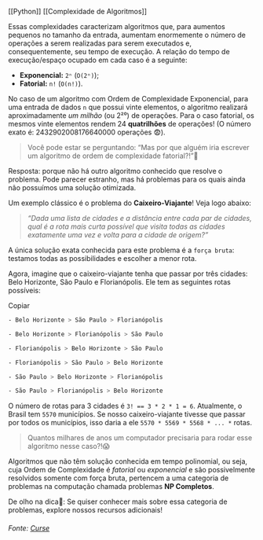 [[Python]]
[[Complexidade de Algoritmos]]


Essas complexidades caracterizam algoritmos que, para aumentos pequenos no tamanho da entrada, aumentam enormemente o número de operações a serem realizadas para serem executados e, consequentemente, seu tempo de execução. A relação do tempo de execução/espaço ocupado em cada caso é a seguinte:

- **Exponencial:** `2ⁿ` (`O(2ⁿ)`);
- **Fatorial:** `n!` (`O(n!)`).

No caso de um algoritmo com Ordem de Complexidade Exponencial, para uma entrada de dados `n` que possui vinte elementos, o algoritmo realizará aproximadamente _um milhão_ (ou 2²⁰) de operações. Para o caso fatorial, os mesmos vinte elementos rendem 24 **quatrilhões** de operações! (O número exato é: 2432902008176640000 operações 😨).

> Você pode estar se perguntando: “Mas por que alguém iria escrever um algoritmo de ordem de complexidade fatorial?!”🤔

Resposta: porque não há outro algoritmo conhecido que resolve o problema. Pode parecer estranho, mas há problemas para os quais ainda não possuímos uma solução otimizada.

Um exemplo clássico é o problema do **Caixeiro-Viajante**! Veja logo abaixo:

> _“Dada uma lista de cidades e a distância entre cada par de cidades, qual é a rota mais curta possível que visita todas as cidades exatamente uma vez e volta para a cidade de origem?”_

A única solução exata conhecida para este problema é a `força bruta`: testamos todas as possibilidades e escolher a menor rota.

Agora, imagine que o caixeiro-viajante tenha que passar por três cidades: Belo Horizonte, São Paulo e Florianópolis. Ele tem as seguintes rotas possíveis:

Copiar

```bash
- Belo Horizonte > São Paulo > Florianópolis

- Belo Horizonte > Florianópolis > São Paulo

- Florianópolis > Belo Horizonte > São Paulo

- Florianópolis > São Paulo > Belo Horizonte

- São Paulo > Belo Horizonte > Florianópolis

- São Paulo > Florianópolis > Belo Horizonte
```

O número de rotas para 3 cidades é `3! == 3 * 2 * 1 = 6`. Atualmente, o Brasil tem `5570` municípios. Se nosso caixeiro-viajante tivesse que passar por todos os municípios, isso daria a ele `5570 * 5569 * 5568 * ... *` rotas.

> Quantos milhares de anos um computador precisaria para rodar esse algoritmo nesse caso?!😱

Algoritmos que não têm solução conhecida em tempo polinomial, ou seja, cuja Ordem de Complexidade é _fatorial_ ou _exponencial_ e são possivelmente resolvidos somente com força bruta, pertencem a uma categoria de problemas na computação chamada problemas **NP Completos**.

De olho na dica👀: Se quiser conhecer mais sobre essa categoria de problemas, explore nossos recursos adicionais!

###### Fonte: [Curse](https://app.betrybe.com/learn/course/5e938f69-6e32-43b3-9685-c936530fd326/module/290e715d-73e3-4b2d-a3c7-4fe113474070/section/1e72f959-dcab-4e2d-948b-6f6e5aef58ab/day/cb6a6831-db64-41b7-9197-6656dc970b75/lesson/2bd61b63-c579-430d-ac02-e120814e32d1)
